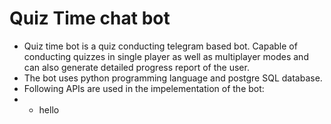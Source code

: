 # Quiz Time chat bot
 - Quiz time bot is a quiz conducting telegram based bot. Capable of conducting quizzes in single player as well as multiplayer modes and can also generate detailed progress report of the user.
 - The bot uses python programming language and postgre SQL database.
 - Following APIs are used in the impelementation of the bot:
 - - hello
